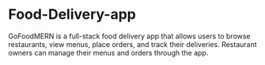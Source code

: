 # Food-Delivery-app
GoFoodMERN is a full-stack food delivery app that allows users to browse restaurants, view menus, place orders, and track their deliveries. Restaurant owners can manage their menus and orders through the app.
